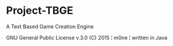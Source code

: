 # Project-TBGE
A Text Based Game Creation Engine

GNU General Public License v.3.0 (C) 2015 ¦ m0ne ¦ written in Java
